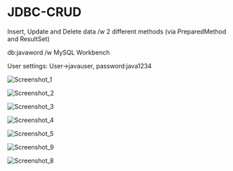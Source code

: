 # JDBC-CRUD

Insert, Update and Delete data /w 2 different methods (via PreparedMethod and ResultSet)

db:javaword /w MySQL Workbench

User settings: User->javauser, password:java1234

![Screenshot_1](https://user-images.githubusercontent.com/70575515/193005972-db72239e-45c7-4f27-8d40-53dff390426d.png)

![Screenshot_2](https://user-images.githubusercontent.com/70575515/193005992-73c8e7c6-0136-41d6-bb7a-b7b9565eb585.png)

![Screenshot_3](https://user-images.githubusercontent.com/70575515/193006017-61d44e75-7c53-4bec-9831-448c1145e84e.png)

![Screenshot_4](https://user-images.githubusercontent.com/70575515/193006038-8d885468-6ec2-4bec-a148-300931a35f80.png)

![Screenshot_5](https://user-images.githubusercontent.com/70575515/193006055-eb4ddfa3-b2ea-4466-96fe-eada7db25c15.png)

![Screenshot_9](https://user-images.githubusercontent.com/70575515/193006221-a42554fb-dce6-4b82-804d-130449e61e09.png)

![Screenshot_8](https://user-images.githubusercontent.com/70575515/193006137-b8b8cbf2-743a-44aa-a5bf-2478832444af.png)

